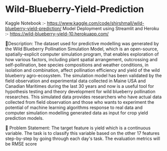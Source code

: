 # Wild-Blueberry-Yield-Prediction

Kaggle Notebook :- https://www.kaggle.com/code/shirshmall/wild-blueberry-yield-prediction/
Model Deployment using Streamlit and Heroku :- https://wild-blueberry-yield-10.herokuapp.com/

🧾Description: The dataset used for predictive modelling was generated by the Wild Blueberry Pollination Simulation Model, which is an open-source, spatially-explicit computer simulation program, that enables exploration of how various factors, including plant spatial arrangement, outcrossing and self-pollination, bee species compositions and weather conditions, in isolation and combination, affect pollination efficiency and yield of the wild blueberry agro-ecosystem. The simulation model has been validated by the field observation and experimental data collected in Maine USA and Canadian Maritimes during the last 30 years and now is a useful tool for hypothesis testing and theory development for wild blueberry pollination researches. This simulated data provides researchers who have actual data collected from field observation and those who wants to experiment the potential of machine learning algorithms response to real data and computer simulation modelling generated data as input for crop yield prediction models.

🧭 Problem Statement: The target feature is yield which is a continuous variable. The task is to classify this variable based on the other 17 features step-by-step by going through each day's task. The evaluation metrics will be RMSE score
